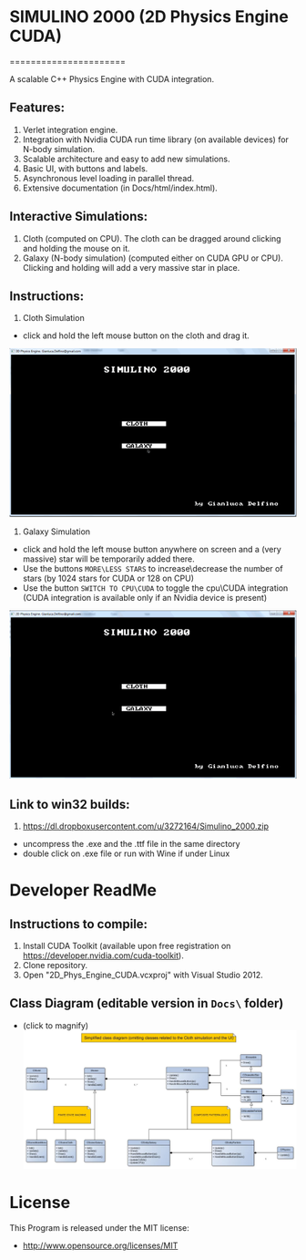 # SIMULINO 2000 (2D Physics Engine CUDA)
======================

A scalable C++ Physics Engine with CUDA integration.

## Features:
1. Verlet integration engine.
1. Integration with Nvidia CUDA run time library (on available devices) for N-body simulation.
1. Scalable architecture and easy to add new simulations.
1. Basic UI, with buttons and labels.
1. Asynchronous level loading in parallel thread.
1. Extensive documentation (in Docs/html/index.html).

## Interactive Simulations:
1. Cloth (computed on CPU). The cloth can be dragged around clicking and holding the mouse on it.
1. Galaxy (N-body simulation) (computed either on CUDA GPU or CPU). Clicking and holding will add a very massive star in place.


## Instructions:
1. Cloth Simulation
  - click and hold the left mouse button on the cloth and drag it.

  ![cloth_simulation](/Docs/Simulino_2000_cloth.gif?raw=true)

1. Galaxy Simulation
  - click and hold the left mouse button anywhere on screen and a (very massive) star will be temporarily added there.
  - Use the buttons `MORE\LESS STARS` to increase\decrease the number of stars (by 1024 stars for CUDA or 128 on CPU)
  - Use the button `SWITCH TO CPU\CUDA` to toggle the cpu\CUDA integration 
    (CUDA integration is available only if an Nvidia device is present)

  ![cloth_simulation](/Docs/Simulino_2000_galaxy.gif?raw=true)

## Link to win32 builds:
1. https://dl.dropboxusercontent.com/u/3272164/Simulino_2000.zip
  - uncompress the .exe and the .ttf file in the same directory
  - double click on .exe file or run with Wine if under Linux

# Developer ReadMe

## Instructions to compile:
1. Install CUDA Toolkit (available upon free registration on https://developer.nvidia.com/cuda-toolkit).
1. Clone repository.
1. Open "2D_Phys_Engine_CUDA.vcxproj" with Visual Studio 2012.

## Class Diagram (editable version in `Docs\` folder)
- (click to magnify)
![Class Diagram](/Docs/class_diagram.jpg?raw=true)


License
=======

This Program is released under the MIT license:

* http://www.opensource.org/licenses/MIT

